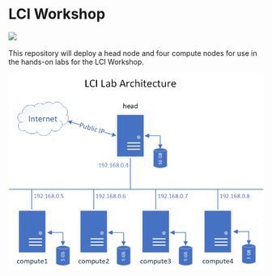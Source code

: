 # LCI Workshop
<a href="https://portal.azure.com/#create/Microsoft.Template/uri/https%3A%2F%2Fraw.githubusercontent.com%2Fgrandparoach%2Fsandbox%2FLCIstudent%2F%2Fazuredeploy.json" target="_blank">
    <img src="http://azuredeploy.net/deploybutton.png"/>
</a>

This repository will deploy a head node and four compute nodes for use in the hands-on labs for the LCI Workshop.


![Workshop Environment](Doc/LCI_Architecture.png)


